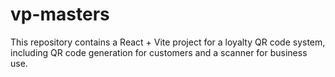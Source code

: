 # vp-masters

This repository contains a React + Vite project for a loyalty QR code system, including QR code generation for customers and a scanner for business use.

